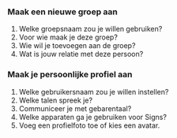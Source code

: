 ### Maak een nieuwe groep aan
1. Welke groepsnaam zou je willen gebruiken?
2. Voor wie maak je deze groep?
3. Wie wil je toevoegen aan de groep?
4. Wat is jouw relatie met deze persoon?


### Maak je persoonlijke profiel aan
1. Welke gebruikersnaam zou je willen instellen?
2. Welke talen spreek je?
3. Communiceer je met gebarentaal?
4. Welke apparaten ga je gebruiken voor Signs?
5. Voeg een profielfoto toe of kies een avatar.


